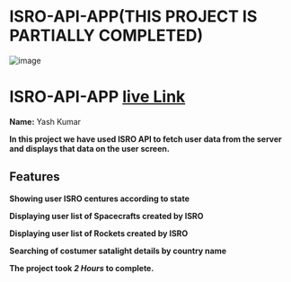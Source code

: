 # ISRO-API-APP(THIS PROJECT IS PARTIALLY COMPLETED)
![image](https://img.shields.io/badge/github-black)


# ISRO-API-APP [live Link](https://glowing-dusk-731b48.netlify.app/)


**Name:** Yash Kumar

**In this project we have used ISRO API to fetch user data from the server and displays that data on the user screen.**

## Features
**Showing user ISRO centures according to state**

**Displaying user list of Spacecrafts created by ISRO**

**Displaying user list of Rockets created by ISRO**

**Searching of costumer satalight details by country name**


**The project took ***2 Hours*** to complete.** 

